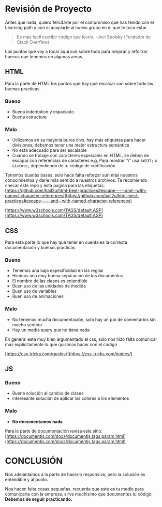 
# Revisión de Proyecto

Antes que nada, quiero felicitarte por el compromiso que has tenido con el Learning path y con el acoplarte al nuevo grupo en el que te toco estar

> Es más facil escribir código que leerlo.
> -Joel Spolsky (Fundador de Stack Overflow)

Los puntos que voy a tocar aquí son sobre todo para mejorar y reforzar huecos que tenemos en algunas areas.

## HTML

Para la parte de HTML los puntos que hay que recalcar son sobre todo las buenas practicas.

### Bueno

- Buena indentation y espaciado
- Buena estructura

### Malo

- Utilizamos en su mayoria puros divs, hay más etiquetas para hacer divisiones, debemos tener una mejor estructura semántica
- No esta adecuado para ser escalable
- Cuando se trabaje con caracteres especiales en HTML, se deben de escapar con referencias de caracteres e.g. Para mostrar "í" usa `&#237;` o `&iacute;` dependiendo de tu código de codificación.

Tenemos buenas bases, solo hace falta reforzar aún más nuestros conocimientos y darle más sentido a nuestros archivos.
Te recomiendo checar este repo y esta pagina para las etiquetas:
[https://github.com/hail2u/html-best-practices#escape-----and--with-named-character-references](https://github.com/hail2u/html-best-practices#escape-----and--with-named-character-references)

[https://www.w3schools.com/TAGS/default.ASP](https://www.w3schools.com/TAGS/default.ASP)

## CSS

Para esta parte lo que hay que tener en cuenta es la correcta documentación y buenas practicas

### Bueno

- Tenemos una baja especificidad en las reglas
- Hicimos una muy buena separación de los documentos
- El nombre de las clases es entendible
- Buen uso de las unidades de medida
- Buen uso de variables
- Buen uso de animaciones

### Malo

- No tenemos mucha documentación, solo hay un par de comentarios sin mucho sentido
- Hay un media query que no tiene nada

En general esta muy bien argumentado el css, solo nos hizo falta comunicar más explícitamente lo que quisimos hacer con el código

[https://css-tricks.com/guides/](https://css-tricks.com/guides/)

## JS

### Bueno

- Buena solución al cambio de clases
- Interesante solución de aplicar los colores a los elementos

### Malo

- **No documentamos nada**

Para la parte de documentación revisa este sitio:
[https://documentjs.com/docs/documentjs.tags.param.html](https://documentjs.com/docs/documentjs.tags.param.html)

# CONCLUSIÓN

Nos adelantamos a la parte de hacerlo responsive, pero la solución es entendible y al punto.

Nos hacen falta cosas pequeñas, recuerda que este es tu medio para comunicarte con la empresa, sirve muchísimo que documentes tu código.
**Debemos de seguir practicando.**
